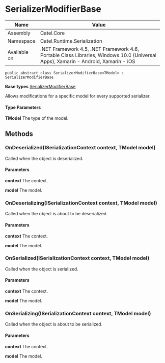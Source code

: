 

# SerializerModifierBase

Name|Value
---|---
Assembly|Catel.Core
Namespace|Catel.Runtime.Serialization
Available on|.NET Framework 4.5, .NET Framework 4.6, Portable Class Libraries, Windows 10.0 (Universal Apps), Xamarin - Android, Xamarin - iOS

```
public abstract class SerializerModifierBase<TModel> : SerializerModifierBase
```

**Base types**
[SerializerModifierBase](/Catel.Core\Catel\Runtime\Serialization\SerializerModifierBase.md)


Allows modifications for a specific model for every supported serializer.

#### Type Parameters

**TModel**
The type of the model.



## Methods

### OnDeserialized(ISerializationContext context, TModel model)

Called when the object is deserialized.

#### Parameters

**context**
The context.

**model**
The model.



### OnDeserializing(ISerializationContext context, TModel model)

Called when the object is about to be deserialized.

#### Parameters

**context**
The context.

**model**
The model.



### OnSerialized(ISerializationContext context, TModel model)

Called when the object is serialized.

#### Parameters

**context**
The context.

**model**
The model.



### OnSerializing(ISerializationContext context, TModel model)

Called when the object is about to be serialized.

#### Parameters

**context**
The context.

**model**
The model.



